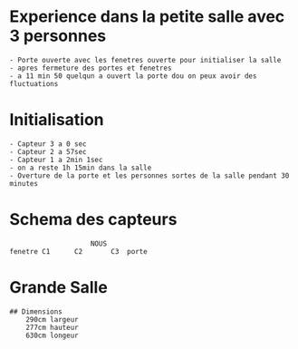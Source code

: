 # Experience dans la petite salle avec 3 personnes
	- Porte ouverte avec les fenetres ouverte pour initialiser la salle
	- apres fermeture des portes et fenetres
	- a 11 min 50 quelqun a ouvert la porte dou on peux avoir des fluctuations

# Initialisation
	- Capteur 3 a 0 sec
	- Capteur 2 a 57sec
	- Capteur 1 a 2min 1sec
	- on a reste 1h 15min dans la salle
	- Overture de la porte et les personnes sortes de la salle pendant 30 minutes

# Schema des capteurs

						NOUS
	fenetre C1      C2       C3  porte 



# Grande Salle 

	## Dimensions 
		290cm largeur
		277cm hauteur
		630cm longeur